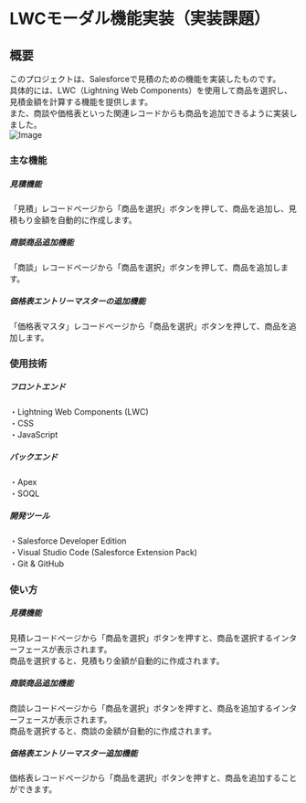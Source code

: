 # LWCモーダル機能実装（実装課題）  

## 概要
このプロジェクトは、Salesforceで見積のための機能を実装したものです。  
具体的には、LWC（Lightning Web Components）を使用して商品を選択し、見積金額を計算する機能を提供します。  
また、商談や価格表といった関連レコードからも商品を追加できるように実装しました。  
![Image](https://github.com/user-attachments/assets/393430a7-82b9-4037-950d-f66b96ee945c)

### 主な機能
##### 見積機能
「見積」レコードページから「商品を選択」ボタンを押して、商品を追加し、見積もり金額を自動的に作成します。  

##### 商談商品追加機能
「商談」レコードページから「商品を選択」ボタンを押して、商品を追加します。  

##### 価格表エントリーマスターの追加機能  
「価格表マスタ」レコードページから「商品を選択」ボタンを押して、商品を追加します。  

### 使用技術
##### フロントエンド
・Lightning Web Components (LWC)  
・CSS  
・JavaScript  

##### バックエンド  
・Apex  
・SOQL  

##### 開発ツール  
・Salesforce Developer Edition  
・Visual Studio Code (Salesforce Extension Pack)  
・Git & GitHub  

### 使い方
##### 見積機能
見積レコードページから「商品を選択」ボタンを押すと、商品を選択するインターフェースが表示されます。    
商品を選択すると、見積もり金額が自動的に作成されます。  

##### 商談商品追加機能
商談レコードページから「商品を選択」ボタンを押すと、商品を追加するインターフェースが表示されます。  
商品を選択すると、商談の金額が自動的に作成されます。  

##### 価格表エントリーマスター追加機能
価格表レコードページから「商品を選択」ボタンを押すと、商品を追加することができます。
